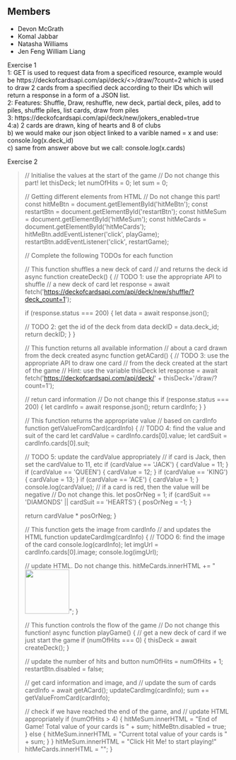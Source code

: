 ## Members
* Devon McGrath
* Komal Jabbar
* Natasha Williams
* Jen Feng William Liang

<p>
Exercise 1 <br>
1: GET is used to request data from a specificed resource, example would be https://deckofcardsapi.com/api/deck/<<deck_id>>/draw/?count=2 which is used to draw 2 cards from a  specified deck according to their IDs which will return a response in a form of a JSON list.<br>
  2: Features: Shuffle, Draw, reshuffle, new deck, partial deck, piles, add to piles, shuffle piles, list cards, draw from piles <br>
  3: https://deckofcardsapi.com/api/deck/new/jokers_enabled=true <br>
  4:a) 2 cards are drawn, king of hearts and 8 of clubs<br>
    b) we would make our json object linked to a varible named = x and use: console.log(x.deck_id)<br>
    c) same from answer above but we call: console.log(x.cards)<br>
  
 Exercise 2 <br>
>
> // Initialise the values at the start of the game
> // Do not change this part!
> let thisDeck;
> let numOfHits = 0;
> let sum = 0;
>
> // Getting different elements from HTML
> // Do not change this part!
> const hitMeBtn = document.getElementById('hitMeBtn');
> const restartBtn = document.getElementById('restartBtn');
> const hitMeSum = document.getElementById('hitMeSum');
> const hitMeCards = document.getElementById('hitMeCards');
> hitMeBtn.addEventListener('click', playGame);
> restartBtn.addEventListener('click', restartGame);
> 
> // Complete the following TODOs for each function
>
> // This function shuffles a new deck of card
> // and returns the deck id
> async function createDeck() {
>  // TODO 1: use the appropriate API to shuffle 
>  // a new deck of card
>  let response = await fetch('https://deckofcardsapi.com/api/deck/new/shuffle/?deck_count=1');
>
>  if (response.status === 200) {
>    let data = await response.json();
>
>    // TODO 2: get the id of the deck from data
>    deckID = data.deck_id;
>    return deckID;
>  }
> }
>
> // This function returns all available information
> // about a card drawn from the deck created
> async function getACard() {
>  // TODO 3: use the appropriate API to draw one card 
>  // from the deck created at the start of the game
>  // Hint: use the variable thisDeck
>  let response = await fetch('https://deckofcardsapi.com/api/deck/' + thisDeck+'/draw/?count=1');
>  
>  // retun card information
>  // Do not change this
>  if (response.status === 200) {
>    let cardInfo = await response.json();
>    return cardInfo;
>  }
> }
>
> // This function returns the appropriate value
> // based on cardInfo
> function getValueFromCard(cardInfo) {
>  // TODO 4: find the value and suit of the card
>  let cardValue = cardInfo.cards[0].value;
>  let cardSuit = cardInfo.cards[0].suit;
>  
>  // TODO 5: update the cardValue appropriately
>  // if card is Jack, then set the cardValue to 11, etc
>  if (cardValue == 'JACK') {
>    cardValue = 11;
>  } 
>  if (cardValue == 'QUEEN') {
>    cardValue = 12;
>  } 
>  if (cardValue == 'KING') {
>    cardValue = 13;
>  } 
>  if (cardValue == 'ACE') {
>    cardValue = 1;
>  } 
>  console.log(cardValue);
>  // if a card is red, then the value will be negative
>  // Do not change this.
>  let posOrNeg = 1;
>  if (cardSuit == 'DIAMONDS' || cardSuit == 'HEARTS') {
>    posOrNeg = -1;
>  }
>  
>  return cardValue * posOrNeg;
> }
>
> // This function gets the image from cardInfo
> // and updates the HTML
> function updateCardImg(cardInfo) {
>    // TODO 6: find the image of the card
>    console.log(cardInfo);
>  let imgUrl = cardInfo.cards[0].image;
>  console.log(imgUrl);
>  
>  // update HTML. Do not change this.
>  hitMeCards.innerHTML += "<img src='" + imgUrl + "' width='100' />";
> }
>
> // This function controls the flow of the game
> // Do not change this function!
> async function playGame() {
>  // get a new deck of card if we just start the game
>  if (numOfHits === 0) {
>    thisDeck = await createDeck();
>  }
>   
>  // update the number of hits and button
>  numOfHits = numOfHits + 1;
>  restartBtn.disabled = false;
>  
>  // get card information and image, and
>  // update the sum of cards
>  cardInfo = await getACard();
>  updateCardImg(cardInfo);
>  sum += getValueFromCard(cardInfo);
>  
>  // check if we have reached the end of the game, and
>  // update HTML appropriately
>  if (numOfHits > 4) {
>    hitMeSum.innerHTML = "End of Game! Total value of your cards is " + sum;
>    hitMeBtn.disabled = true;
>  } else {
>    hitMeSum.innerHTML = "Current total value of your cards is " + sum;
>  }
> }
>  hitMeSum.innerHTML = "Click Hit Me! to start playing!"
>  hitMeCards.innerHTML = "";
>}
>
</p>
